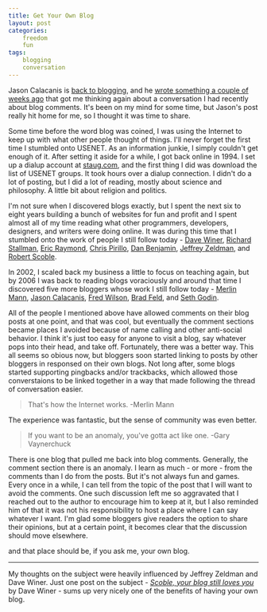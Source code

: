 ```yaml
---
title: Get Your Own Blog
layout: post
categories:
    freedom
    fun
tags:
    blogging
    conversation
---
```

Jason Calacanis is [back to blogging][jason], and he [wrote something a couple of weeks ago][insane] that got me thinking again about a conversation I had recently about blog comments. It's been on my mind for some time, but Jason's post really hit home for me, so I thought it was time to share.

Some time before the word blog was coined, I was using the Internet to keep up with what other people thought of things. I'll never forget the first time I stumbled onto USENET. As an information junkie, I simply couldn't get enough of it. After setting it aside for a while, I got back online in 1994. I set up a dialup account at [staug.com](https://web.archive.org/web/19970103055129/http://staug.com/), and the first thing I did was download the list of USENET groups. It took hours over a dialup connection. I didn't do a lot of posting, but I did a lot of reading, mostly about science and philosophy. A little bit about religion and politics.

I'm not sure when I discovered blogs exactly, but I spent the next six to eight years building a bunch of websites for fun and profit and I spent almost all of my time reading what other programmers, developers, designers, and writers were doing online. It was during this time that I stumbled onto the work of people I still follow today - [Dave Winer][dave], [Richard Stallman][stallman], [Eric Raymond][esr], [Chris Pirillo][chris], [Dan Benjamin][dan], [Jeffrey Zeldman][zeldman], and [Robert Scoble][scoble].

In 2002, I scaled back my business a little to focus on teaching again, but by 2006 I was back to reading blogs voraciously and around that time I discovered five more bloggers whose work I still follow today - [Merlin Mann][merlin], [Jason Calacanis][jason], [Fred Wilson][avc], [Brad Feld][brad], and [Seth Godin][seth].

All of the people I mentioned above have allowed comments on their blog posts at one point, and that was cool, but eventually the comment sections became places I avoided because of name calling and other anti-social behavior. I think it's just too easy for anyone to visit a blog, say whatever pops into their head, and take off. Fortunately, there was a better way. This all seems so obious now, but bloggers soon started linking to posts by other bloggers in responsed on their own blogs. Not long after, some blogs started supporting pingbacks and/or trackbacks, which allowed those converstaions to be linked together in a way that made following the thread of conversation easier.

>That's how the Internet works. -Merlin Mann

The experience was fantastic, but the sense of community was even better.

>If you want to be an anomaly, you've gotta act like one. -Gary Vaynerchuck

There is one blog that pulled me back into blog comments. Generally, the comment section there is an anomaly. I learn as much - or more - from the comments than I do from the posts. But it's not always fun and games. Every once in a while, I can tell from the topic of the post that I will want to avoid the comments. One such discussion left me so aggravated that I reached out to the author to encourage him to keep at it, but I also reminded him of that it was not his responsibility to host a place where I can say whatever I want. I'm glad some bloggers give readers the option to share their opinions, but at a certain point, it becomes clear that the discussion should move elsewhere.

and that place should be, if you ask me, your own blog.

<hr/>
<div class="footnote">My thoughts on the subject were heavily influenced by Jeffrey Zeldman and Dave Winer. Just one post on the subject - <a href="http://scripting.com/stories/2009/08/10/scobleYourBlogStillLovesYo.html"><em>Scoble, your blog still loves you</em></a> by Dave Winer - sums up very nicely one of the benefits of having your own blog.</div>

[insane]: http://calacanis.com/2015/01/20/if-you-want-to-optimize-your-twitter-experience-do-what-you-do-in-real-life-mute-insane-people/
[dave]: http://scripting.com/
[stallman]: https://www.stallman.org/
[esr]: http://esr.ibiblio.org/
[chris]: http://chris.pirillo.com/
[dan]: http://benjamin.org/dan/
[zeldman]: http://www.zeldman.com/
[scoble]: https://www.facebook.com/RobertScoble
[merlin]: http://www.merlinmann.com/
[jason]: http://calacanis.com/
[avc]: http://avc.com/
[brad]: http://feld.com/
[seth]: http://www.sethgodin.com/sg/


